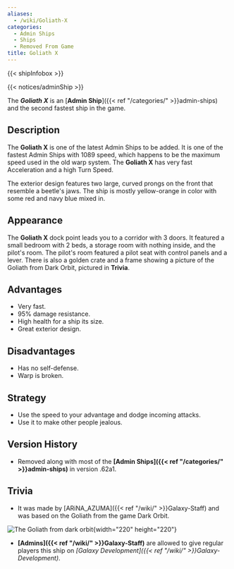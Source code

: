 ```yaml
---
aliases:
  - /wiki/Goliath-X
categories:
  - Admin Ships
  - Ships
  - Removed From Game
title: Goliath X
---
```


{{< shipInfobox >}}

{{< notices/adminShip >}}

The **_Goliath X_** is an [**Admin Ship**]({{< ref "/categories/" >}}admin-ships) and the second fastest ship in the game.

## Description

The **Goliath X** is one of the latest Admin Ships to be added. It is one of the fastest Admin Ships with 1089 speed, which happens to be the maximum speed used in the old warp system. The **Goliath X** has very fast Acceleration and a high Turn Speed.

The exterior design features two large, curved prongs on the front that resemble a beetle's jaws. The ship is mostly yellow-orange in color with some red and navy blue mixed in.

## Appearance

The **Goliath X** dock point leads you to a corridor with 3 doors. It featured a small bedroom with 2 beds, a storage room with nothing inside, and the pilot's room. The pilot's room featured a pilot seat with control panels and a lever. There is also a golden crate and a frame showing a picture of the Goliath from Dark Orbit, pictured in **Trivia**.

## Advantages

- Very fast.
- 95% damage resistance.
- High health for a ship its size.
- Great exterior design.

## Disadvantages

- Has no self-defense.
- Warp is broken.

## Strategy

- Use the speed to your advantage and dodge incoming attacks.
- Use it to make other people jealous.

## Version History

- Removed along with most of the **[Admin Ships]({{< ref "/categories/" >}}admin-ships)** in version .62a1.

## Trivia

- It was made by [ARiNA_AZUMA]({{< ref "/wiki/" >}}Galaxy-Staff) and was based on the Goliath from the game Dark Orbit.

![The Goliath from dark
orbit](Dark_orbit_ship_goliath_by_skitle1802-d3hrjbq.jpg "The Goliath from dark orbit"){width="220" height="220"}

- **[Admins]({{< ref "/wiki/" >}}Galaxy-Staff)** are allowed to give regular players this ship on *[Galaxy Development]({{< ref "/wiki/" >}}Galaxy-Development)*.
